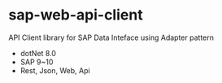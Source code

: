 # sap-web-api-client
API Client library for SAP Data Inteface using Adapter pattern

- dotNet 8.0
- SAP 9~10
- Rest, Json, Web, Api